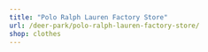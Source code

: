 ```yaml
---
title: "Polo Ralph Lauren Factory Store"
url: /deer-park/polo-ralph-lauren-factory-store/
shop: clothes
---
```

